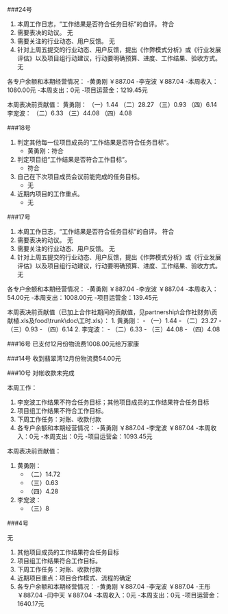 ###24号
1. 本周工作日志，“工作结果是否符合任务目标”的自评。 符合
2. 需要表决的动议。 无
3. 需要关注的行业动态、用户反馈。 无
4. 针对上周五提交的行业动态、用户反馈，提出《作弊模式分析》或《行业发展评估》以及项目组行动建议，行动要明确预算、进度、工作结果、验收方式。 无

各专户余额和本期经营情况：
-黄勇刚 ￥887.04
-李宠波 ￥887.04
-本周收入：1080.00元
-本周支出：0元
-项目运营金：1219.45元

本周表决前贡献值：
    黄勇刚：
        （一）1.44
        （二）28.27
        （三）0.93
        （四）6.14
    李宠波：
        （二）6.33
        （三）44.08
        （四）4.08

###18号
1. 判定其他每一位项目成员的“工作结果是否符合任务目标”。
    - 黄勇刚：符合
2. 判定项目组“工作结果是否符合工作目标”。
    - 符合 
3. 自己在下次项目成员会议前能完成的任务目标。
    - 无
4. 近期内项目的工作重点。
    - 无



###17号
1. 本周工作日志，“工作结果是否符合任务目标”的自评。 符合
2. 需要表决的动议。 无
3. 需要关注的行业动态、用户反馈。 无
4. 针对上周五提交的行业动态、用户反馈，提出《作弊模式分析》或《行业发展评估》以及项目组行动建议，行动要明确预算、进度、工作结果、验收方式。 无

各专户余额和本期经营情况：
-黄勇刚 ￥887.04
-李宠波 ￥887.04
-本周收入：54.00元
-本周支出：1008.00元
-项目运营金：139.45元

本周表决前贡献值（已加上合作社期间的贡献值，见partnership\合作社财务\贡献植.xls及food\trunk\doc\工时.xls）：
	1. 黄勇刚：
		- （一）1.44
		- （二）23.27
		- （三）0.93
		- （四）6.14
	2. 李宠波：
		- （二）6.33
		- （三）44.08
		- （四）4.08

###16号
已支付12月份物流费1008.00元给万家康


###14号
收到翡翠湾12月份物流费54.00元

###10号
对帐收款未完成

本周工作：

1. 李宠波工作结果不符合任务目标；其他项目成员的工作结果符合任务目标
2. 项目组工作结果不符合工作目标。
3. 下周工作任务：对账、收款付款
4. 各专户余额和本期经营情况：
-黄勇刚 ￥887.04
-李宠波 ￥887.04
-本周收入：0元
-本周支出：0元
-项目运营金：1093.45元

本周表决前贡献值：
1. 黄勇刚：
	- （二）14.72
	- （三）0.63
	- （四）4.28
2. 李宠波：
	- （三）8


###4号

无


1. 其他项目成员的工作结果符合任务目标
2. 项目组工作结果符合工作目标。
3. 下周工作任务：对账、收款付款
4. 近期项目重点：项目合作模式、流程的确定
5. 各专户余额和本期经营情况：
-黄勇刚 ￥887.04
-李宠波 ￥887.04
-王彤 ￥887.04
-闫中天 ￥887.04
-本周收入：0元
-本周支出：0元
-项目运营金：1640.17元
